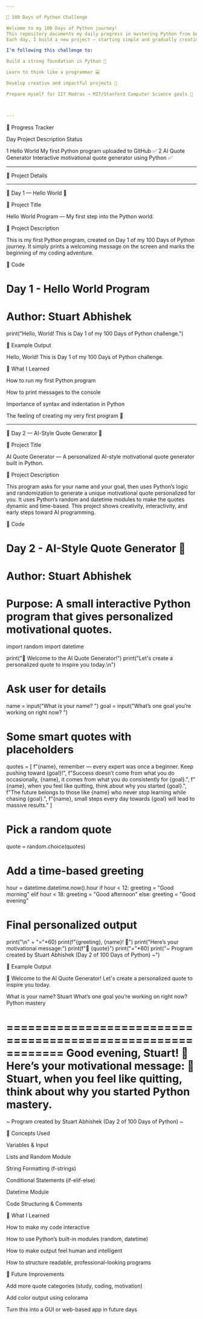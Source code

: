 ```yaml
---

🐍 100 Days of Python Challenge

Welcome to my 100 Days of Python journey!
This repository documents my daily progress in mastering Python from beginner to advanced level.
Each day, I build a new project — starting simple and gradually creating AI-style, data-driven, and logic-based programs.

I’m following this challenge to:

Build a strong foundation in Python 🧠

Learn to think like a programmer 💻

Develop creative and impactful projects 🚀

Prepare myself for IIT Madras → MIT/Stanford Computer Science goals 🎯



---
```


🧩 Progress Tracker

Day	Project	Description	Status

1	Hello World	My first Python program uploaded to GitHub	✅
2	AI Quote Generator	Interactive motivational quote generator using Python	✅



---

📘 Project Details


---

🧠 Day 1 — Hello World 👋

🔹 Project Title

Hello World Program — My first step into the Python world.

🔹 Project Description

This is my first Python program, created on Day 1 of my 100 Days of Python journey.
It simply prints a welcoming message on the screen and marks the beginning of my coding adventure.

🔹 Code

# Day 1 - Hello World Program
# Author: Stuart Abhishek

print("Hello, World! This is Day 1 of my 100 Days of Python challenge.")

🔹 Example Output

Hello, World! This is Day 1 of my 100 Days of Python challenge.

🔹 What I Learned

How to run my first Python program

How to print messages to the console

Importance of syntax and indentation in Python

The feeling of creating my very first program 💪



---

🧠 Day 2 — AI-Style Quote Generator 🧠

🔹 Project Title

AI Quote Generator — A personalized AI-style motivational quote generator built in Python.

🔹 Project Description

This program asks for your name and your goal, then uses Python’s logic and randomization to generate a unique motivational quote personalized for you.
It uses Python’s random and datetime modules to make the quotes dynamic and time-based.
This project shows creativity, interactivity, and early steps toward AI programming.

🔹 Code

# Day 2 - AI-Style Quote Generator 🧠
# Author: Stuart Abhishek
# Purpose: A small interactive Python program that gives personalized motivational quotes.

import random
import datetime

print("🤖 Welcome to the AI Quote Generator!")
print("Let's create a personalized quote to inspire you today.\n")

# Ask user for details
name = input("What is your name? ")
goal = input("What’s one goal you’re working on right now? ")

# Some smart quotes with placeholders
quotes = [
    f"{name}, remember — every expert was once a beginner. Keep pushing toward {goal}!",
    f"Success doesn’t come from what you do occasionally, {name}, it comes from what you do consistently for {goal}.",
    f"{name}, when you feel like quitting, think about why you started {goal}.",
    f"The future belongs to those like {name} who never stop learning while chasing {goal}.",
    f"{name}, small steps every day towards {goal} will lead to massive results."
]

# Pick a random quote
quote = random.choice(quotes)

# Add a time-based greeting
hour = datetime.datetime.now().hour
if hour < 12:
    greeting = "Good morning"
elif hour < 18:
    greeting = "Good afternoon"
else:
    greeting = "Good evening"

# Final personalized output
print("\n" + "="*60)
print(f"{greeting}, {name}! 🌟")
print("Here’s your motivational message:")
print(f"💬  {quote}")
print("="*60)
print("~ Program created by Stuart Abhishek (Day 2 of 100 Days of Python) ~")

🔹 Example Output

🤖 Welcome to the AI Quote Generator!
Let's create a personalized quote to inspire you today.

What is your name? Stuart
What’s one goal you’re working on right now? Python mastery

============================================================
Good evening, Stuart! 🌟
Here’s your motivational message:
💬  Stuart, when you feel like quitting, think about why you started Python mastery.
============================================================
~ Program created by Stuart Abhishek (Day 2 of 100 Days of Python) ~

🔹 Concepts Used

Variables & Input

Lists and Random Module

String Formatting (f-strings)

Conditional Statements (if-elif-else)

Datetime Module

Code Structuring & Comments


🔹 What I Learned

How to make my code interactive

How to use Python’s built-in modules (random, datetime)

How to make output feel human and intelligent

How to structure readable, professional-looking programs


🔹 Future Improvements

Add more quote categories (study, coding, motivation)

Add color output using colorama

Turn this into a GUI or web-based app in future days
